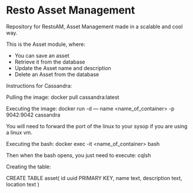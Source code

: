 # Resto Asset Management
Repository for RestoAM, Asset Management made in a scalable and cool way.

This is the Asset module, where:
- You can save an asset
- Retrieve it from the database
- Update the Asset name and description
- Delete an Asset from the database

Instructions for Cassandra:

Pulling the image:
docker pull cassandra:latest

Executing the image:
docker run -d — name <name_of_container> -p 9042:9042 cassandra

You will need to forward the port of the linux to your sysop if you are using a linux vm.

Executing the bash:
docker exec -it <name_of_container> bash

Then when the bash opens, you just need to execute: cqlsh

Creating the table:

CREATE TABLE asset(
id uuid PRIMARY KEY,
name text,
description text,
location text
)